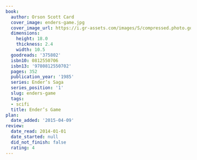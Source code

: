 ```yaml
---
book:
  author: Orson Scott Card
  cover_image: enders-game.jpg
  cover_image_url: https://i.gr-assets.com/images/S/compressed.photo.goodreads.com/books/1408303130l/375802._SY160_.jpg
  dimensions:
    height: 18.0
    thickness: 2.4
    width: 10.5
  goodreads: '375802'
  isbn10: 0812550706
  isbn13: '9780812550702'
  pages: 352
  publication_year: '1985'
  series: Ender’s Saga
  series_position: '1'
  slug: enders-game
  tags:
  - scifi
  title: Ender’s Game
plan:
  date_added: '2015-04-09'
review:
  date_read: 2014-01-01
  date_started: null
  did_not_finish: false
  rating: 4
---
```

